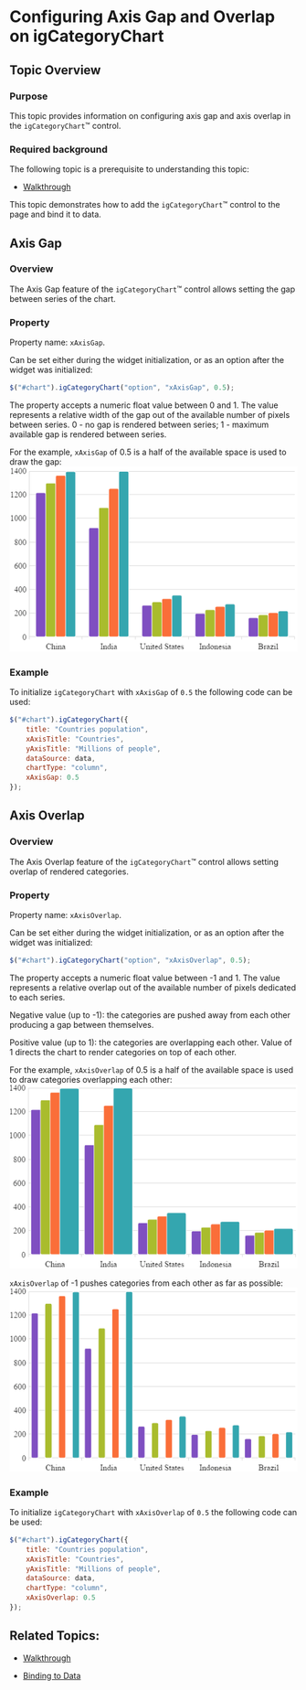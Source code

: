 ﻿<!--
|metadata|
{
    "fileName": "categorychart-configuring-axis-gap-and-overlap",
    "controlName": "igCategoryChart",
    "tags": ["API", "CategoryChart", "Axes"]
}
|metadata|
-->

# Configuring Axis Gap and Overlap on igCategoryChart

## Topic Overview

### Purpose

This topic provides information on configuring axis gap and axis overlap in the `igCategoryChart`™ control.

### Required background

The following topic is a prerequisite to understanding this topic:
- [Walkthrough](igcategorychart-adding.html)

This topic demonstrates how to add the `igCategoryChart`™ control to the page and bind it to data.

## Axis Gap

### Overview

The Axis Gap feature of the `igCategoryChart`™ control allows setting the gap between series of the chart.

### Property

Property name: `xAxisGap`.

Can be set either during the widget initialization, or as an option after the widget was initialized:
```javascript
$("#chart").igCategoryChart("option", "xAxisGap", 0.5);
```

The property accepts a numeric float value between 0 and 1. The value represents a relative width of the gap out of the available number of pixels between series. 0 - no gap is rendered between series; 1 - maximum available gap is rendered between series.

For the example, `xAxisGap` of 0.5 is a half of the available space is used to draw the gap:<br>
![](images/categorychart-axis-gap-00.png) 

### Example

To initialize `igCategoryChart` with `xAxisGap` of `0.5` the following code can be used:

```javascript
$("#chart").igCategoryChart({
    title: "Countries population",
    xAxisTitle: "Countries",
    yAxisTitle: "Millions of people",
    dataSource: data,
    chartType: "column",
    xAxisGap: 0.5
});
```

## Axis Overlap

### Overview

The Axis Overlap feature of the `igCategoryChart`™ control allows setting overlap of rendered categories.

### Property

Property name: `xAxisOverlap`.

Can be set either during the widget initialization, or as an option after the widget was initialized:
```javascript
$("#chart").igCategoryChart("option", "xAxisOverlap", 0.5);
```

The property accepts a numeric float value between -1 and 1. The value represents a relative overlap out of the available number of pixels dedicated to each series.

Negative value (up to -1): the categories are pushed away from each other producing a gap between themselves.

Positive value (up to 1): the categories are overlapping each other. Value of 1 directs the chart to render categories on top of each other.

For the example, `xAxisOverlap` of 0.5 is a half of the available space is used to draw categories overlapping each other:<br>
![](images/categorychart-axis-overlap-00.png) 

`xAxisOverlap` of -1 pushes categories from each other as far as possible:<br>
![](images/categorychart-axis-overlap-01.png)

### Example

To initialize `igCategoryChart` with `xAxisOverlap` of `0.5` the following code can be used:

```javascript
$("#chart").igCategoryChart({
    title: "Countries population",
    xAxisTitle: "Countries",
    yAxisTitle: "Millions of people",
    dataSource: data,
    chartType: "column",
    xAxisOverlap: 0.5
});
```

## Related Topics:

- [Walkthrough](igcategorychart-adding.html)

- [Binding to Data](categorychart-binding-to-data.html)
